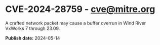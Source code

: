 # CVE-2024-28759 - cve@mitre.org

A crafted network packet may cause a buffer overrun in Wind River VxWorks 7 through 23.09.

**Publish date:** 2024-05-14

